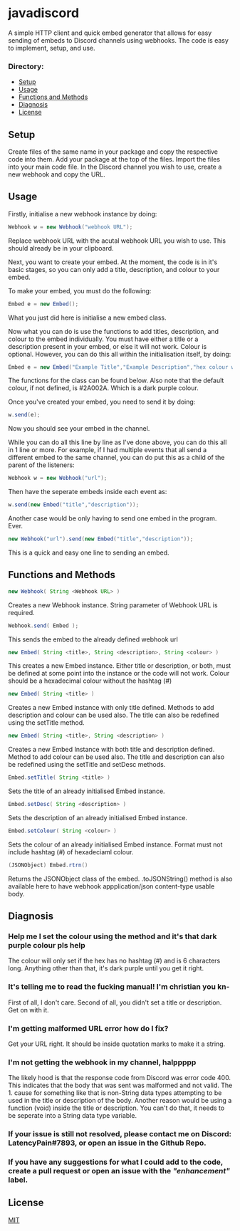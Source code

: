 # javadiscord
A simple HTTP client and quick embed generator that allows for easy sending of embeds to Discord channels using webhooks. The code is easy to implement, setup, and use.

### Directory:
 - [Setup](#Setup)
 - [Usage](#Usage)
 - [Functions and Methods](#Functions-and-Methods)
 - [Diagnosis](#Diagnosis)
 - [License](#License)

## Setup
Create files of the same name in your package and copy the respective code into them.
Add your package at the top of the files.
Import the files into your main code file.
In the Discord channel you wish to use, create a new webhook and copy the URL.

## Usage
Firstly, initialise a new webhook instance by doing:
```java
Webhook w = new Webhook("webhook URL");
```
Replace webhook URL with the acutal webhook URL you wish to use. This should already be in your clipboard.

Next, you want to create your embed. At the moment, the code is in it's basic stages, so you can only add a title, description, and colour to your embed.

To make your embed, you must do the following:
```java
Embed e = new Embed();
```
What you just did here is initialise a new embed class.

Now what you can do is use the functions to add titles, description, and colour to the embed individually. You must have either a title or a description present in your embed, or else it will not work. Colour is optional. However, you can do this all within the initialisation itself, by doing:
```java
Embed e = new Embed("Example Title","Example Description","hex colour without #");
```
The functions for the class can be found below. Also note that the default colour, if not defined, is #2A002A. Which is a dark purple colour.

Once you've created your embed, you need to send it by doing:
```java
w.send(e);
```
Now you should see your embed in the channel.


While you can do all this line by line as I've done above, you can do this all in 1 line or more.
For example, if I had multiple events that all send a different embed to the same channel, you can do put this as a child of the parent of the listeners:
```java
Webhook w = new Webhook("url");
```
Then have the seperate embeds inside each event as:
```java
w.send(new Embed("title","description"));
```

Another case would be only having to send one embed in the program. Ever.
```java
new Webhook("url").send(new Embed("title","description"));
```
This is a quick and easy one line to sending an embed.

## Functions and Methods
```java
new Webhook( String <Webhook URL> )
```
Creates a new Webhook instance. String parameter of Webhook URL is required.

```java
Webhook.send( Embed );
```
This sends the embed to the already defined webhook url

```java
new Embed( String <title>, String <description>, String <colour> )
```
This creates a new Embed instance. Either title or description, or both, must be defined at some point into the instance or the code will not work. Colour should be a hexadecimal colour without the hashtag (#)

```java
new Embed( String <title> )
```
Creates a new Embed instance with only title defined. Methods to add description and colour can be used also. The title can also be redefined using the setTitle method.

```java
new Embed( String <title>, String <description> )
```
Creates a new Embed Instance with both title and description defined. Method to add colour can be used also. The title and description can also be redefined using the setTitle and setDesc methods.

```java
Embed.setTitle( String <title> )
```
Sets the title of an already initialised Embed instance.

```java
Embed.setDesc( String <description> )
```
Sets the description of an already initialised Embed instance.

```java
Embed.setColour( String <colour> )
```
Sets the colour of an already initialised Embed instance. Format must not include hashtag (#) of hexadeciaml colour.

```java
(JSONObject) Embed.rtrn()
```
Returns the JSONObject class of the embed. .toJSONString() method is also available here to have webhook appplication/json content-type usable body.

## Diagnosis
### Help me I set the colour using the method and it's that dark purple colour pls help
The colour will only set if the hex has no hashtag (#) and is 6 characters long. Anything other than that, it's dark purple until you get it right.
### It's telling me to read the fucking manual! I'm christian you kn-
First of all, I don't care. Second of all, you didn't set a title or description. Get on with it.
### I'm getting malformed URL error how do I fix?
Get your URL right. It should be inside quotation marks to make it a string.
### I'm not getting the webhook in my channel, halppppp
The likely hood is that the response code from Discord was error code 400. This indicates that the body that was sent was malformed and not valid. The 1. cause for something like that is non-String data types attempting to be used in the title or description of the body. Another reason would be using a function (void) inside the title or description. You can't do that, it needs to be seperate into a String data type variable.

### If your issue is still not resolved, please contact me on Discord: LatencyPain#7893, or open an issue in the Github Repo.
### If you have any suggestions for what I could add to the code, create a pull request or open an issue with the *"enhancement"* label.
## License
[MIT](https://choosealicense.com/licenses/mit/)

